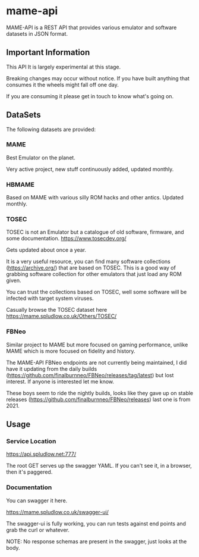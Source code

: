 # mame-api
MAME-API is a REST API that provides various emulator and software datasets in JSON format.

## Important Information
This API It is largely experimental at this stage.

Breaking changes may occur without notice. If you have built anything that consumes it the wheels might fall off one day.

If you are consuming it please get in touch to know what's going on.

## DataSets
The following datasets are provided:

### MAME
Best Emulator on the planet.

Very active project, new stuff continuously added, updated monthly.

### HBMAME 
Based on MAME with various silly ROM hacks and other antics. Updated monthly.

### TOSEC
TOSEC is not an Emulator but a catalogue of old software, firmware, and some documentation. https://www.tosecdev.org/

Gets updated about once a year.

It is a very useful resource, you can find many software collections (https://archive.org/) that are based on TOSEC. This is a good way of grabbing software collection for other emulators that just load any ROM given.

You can trust the collections based on TOSEC, well some software will be infected with target system viruses.

Casually browse the TOSEC dataset here https://mame.spludlow.co.uk/Others/TOSEC/

### FBNeo
Similar project to MAME but more focused on gaming performance, unlike MAME which is more focused on fidelity and history.

The MAME-API FBNeo endpoints are not currently being maintained, I did have it updating from the daily builds (https://github.com/finalburnneo/FBNeo/releases/tag/latest) but lost interest. If anyone is interested let me know.

These boys seem to ride the nightly builds, looks like they gave up on stable releases (https://github.com/finalburnneo/FBNeo/releases) last one is from 2021.

## Usage

### Service Location

https://api.spludlow.net:777/

The root GET serves up the swagger YAML. If you can't see it, in a browser, then it's paggered.

### Documentation

You can swagger it here.

https://mame.spludlow.co.uk/swagger-ui/

The swagger-ui is fully working, you can run tests against end points and grab the curl or whatever.

NOTE: No response schemas are present in the swagger, just looks at the body.

